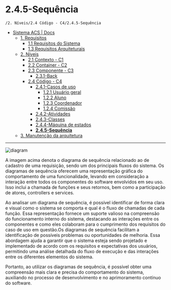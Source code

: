 # 2.4.5-Sequência

`/2. Níveis/2.4 Código - C4/2.4.5-Sequência`

* [Sistema ACS | Docs](../../../README.md)
  * [1. Requisitos](../../../1.%20Requisitos/README.md)
    * [1.1 Requisitos do Sistema](../../../1.%20Requisitos/1.1%20Requisitos%20do%20Sistema/README.md)
    * [1.3 Requisitos Arquiteturais](../../../1.%20Requisitos/1.3%20Requisitos%20Arquiteturais/README.md)
  * [2. Níveis](../../../2.%20N%C3%ADveis/README.md)
    * [2.1 Contexto - C1](../../../2.%20N%C3%ADveis/2.1%20Contexto%20-%20C1/README.md)
    * [2.2 Container - C2](../../../2.%20N%C3%ADveis/2.2%20Container%20-%20C2/README.md)
    * [2.3 Componente - C3](../../../2.%20N%C3%ADveis/2.3%20Componente%20-%20C3/README.md)
      * [2.3.1-Back](../../../2.%20N%C3%ADveis/2.3%20Componente%20-%20C3/2.3.1-Back/README.md)
    * [2.4 Código - C4](../../../2.%20N%C3%ADveis/2.4%20C%C3%B3digo%20-%20C4/README.md)
      * [2.4.1-Casos de uso](../../../2.%20N%C3%ADveis/2.4%20C%C3%B3digo%20-%20C4/2.4.1-Casos%20de%20uso/README.md)
        * [1.2.1 Usuário geral](../../../2.%20N%C3%ADveis/2.4%20C%C3%B3digo%20-%20C4/2.4.1-Casos%20de%20uso/1.2.1%20Usu%C3%A1rio%20geral/README.md)
        * [1.2.2 Aluno](../../../2.%20N%C3%ADveis/2.4%20C%C3%B3digo%20-%20C4/2.4.1-Casos%20de%20uso/1.2.2%20Aluno/README.md)
        * [1.2.3 Coordenador](../../../2.%20N%C3%ADveis/2.4%20C%C3%B3digo%20-%20C4/2.4.1-Casos%20de%20uso/1.2.3%20Coordenador/README.md)
        * [1.2.4 Comissão](../../../2.%20N%C3%ADveis/2.4%20C%C3%B3digo%20-%20C4/2.4.1-Casos%20de%20uso/1.2.4%20Comiss%C3%A3o/README.md)
      * [2.4.2-Atividades](../../../2.%20N%C3%ADveis/2.4%20C%C3%B3digo%20-%20C4/2.4.2-Atividades/README.md)
      * [2.4.3-Classes](../../../2.%20N%C3%ADveis/2.4%20C%C3%B3digo%20-%20C4/2.4.3-Classes/README.md)
      * [2.4.4-Máquina de estados](../../../2.%20N%C3%ADveis/2.4%20C%C3%B3digo%20-%20C4/2.4.4-M%C3%A1quina%20de%20estados/README.md)
      * [**2.4.5-Sequência**](../../../2.%20N%C3%ADveis/2.4%20C%C3%B3digo%20-%20C4/2.4.5-Sequ%C3%AAncia/README.md)
  * [3. Manutenção da arquitetura](../../../3.%20Manuten%C3%A7%C3%A3o%20da%20arquitetura/README.md)

---

![diagram](https://www.plantuml.com/plantuml/svg/0/jLN1Rjim3BtdAuIUKg3T1-GmTElGMx4YxKvLCIWIqmfLgOMK3UnpXXts8VcnqV8SowcQhWFcWo5JVEHx92MVSJAKcgUW63ODeFLcfkGnDaLI3JU6V5I6rT4NRhO_vECexziO0jZa8x9QKyIKVIwwrIcWU-wqClOn-toKnUW2c7pwBfwOA0RZ8dqbs6J7fH3oxAs96i_7_GcEWLflOnq3bFnQrYvUzsvLg1MtZ2tyDTOG1D_gcPQomLuAvYk0Ulm996E6Mf--xmkwK5S4qf07K4uWhD4PYPYpRdzjVyQCwcilcAw-2_K0nW7nt3lbeh8DSJpHoF04d0XEr2QvWWOVQro5kBgzKxQmziQ9wHAIoInoqjnBoRdNjNz9Vzc4vAza12zyWDkxAOq3crD2--CZt8h9MAYnMPzkFckatMT6bqEqZsoZQ6bDyCxG66L-_2hml4OsPnUohMm2TV94tLh4rGCE0rSAK6n2M-6o6ywNjRzPkCPUU5NBuHfqlTe5STxA7J2Det5UxQVCIsd_GCAupUQH_3HpFc13jSgyVQMAf6Mf1bGPfHgs4FXgqQuJURpNU0zaw2O-0hvfPaQ5xnXInizJz_xhwHX4_u_nU7RQ3q0h1_BFfJQ2bi1o1oPJWWVRR7OclmZvBVq6)

A imagem acima denota o diagrama de sequência relacionado ao de cadastro de uma requisição, sendo um dos principais fluxos do sistema. Os diagramas de sequência oferecem uma representação gráfica do comportamento de uma funcionalidade, levando em consideração a interação entre todos os componentes do software envolvidos em seu uso. Isso inclui a chamada de funções e seus retornos, bem como a participação de atores, controllers e services.

Ao analisar um diagrama de sequência, é possível identificar de forma clara e visual como o sistema se comporta e qual é o fluxo de chamadas de cada função. Essa representação fornece um suporte valioso na compreensão do funcionamento interno do sistema, destacando as interações entre os componentes e como eles colaboram para o cumprimento dos requisitos do caso de uso em questão.Os diagramas de sequência facilitam a identificação de possíveis problemas ou oportunidades de melhoria. Essa abordagem ajuda a garantir que o sistema esteja sendo projetado e implementado de acordo com os requisitos e expectativas dos usuários, permitindo uma análise detalhada do fluxo de execução e das interações entre os diferentes elementos do sistema.

Portanto, ao utilizar os diagramas de sequência, é possível obter uma compreensão mais clara e precisa do comportamento do sistema, auxiliando no processo de desenvolvimento e no aprimoramento contínuo do software.